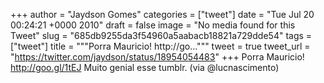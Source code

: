 
+++
author = "Jaydson Gomes"
categories = ["tweet"]
date = "Tue Jul 20 00:24:21 +0000 2010"
draft = false
image = "No media found for this Tweet"
slug = "685db9255da3f54960a5aabacb18821a729dde54"
tags = ["tweet"]
title = """Porra Mauricio! http://go..."""
tweet = true
tweet_url = "https://twitter.com/jaydson/status/18954054483"
+++
Porra Mauricio! http://goo.gl/1tEJ Muito genial esse tumblr. (via @lucnascimento)
